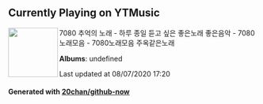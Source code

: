 ## Currently Playing on YTMusic

[<img align="left" width="100" src="https://i.ytimg.com/vi/0qNav1Ct_Rk/sddefault.jpg?sqp=-oaymwEWCJADEOEBIAQqCghqEJQEGHgg6AJIWg&rs">](https://music.youtube.com/channel/UChFcOf3VGaowmmI5lYAqY4w)

7080 추억의 노래 - 하루 종일 듣고 싶은 좋은노래 좋은음악 - 7080노래모음 - 7080노래모음 주옥같은노래

**Albums**: undefined

Last updated at 08/07/2020 17:20

#### Generated with [20chan/github-now](https://github.com/20chan/github-now)


<!--
**20chan/20chan** is a ✨ _special_ ✨ repository because its `README.md` (this file) appears on your GitHub profile.

Here are some ideas to get you started:

- 🔭 I’m currently working on ...
- 🌱 I’m currently learning ...
- 👯 I’m looking to collaborate on ...
- 🤔 I’m looking for help with ...
- 💬 Ask me about ...
- 📫 How to reach me: ...
- 😄 Pronouns: ...
- ⚡ Fun fact: ...
-->
